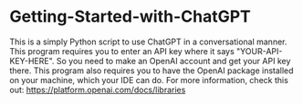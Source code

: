 # Getting-Started-with-ChatGPT

This is a simply Python script to use ChatGPT in a conversational manner. This program requires you to enter an API key where it says "YOUR-API-KEY-HERE". So you need to make an OpenAI account and get your API key there.
This program also requires you to have the OpenAI package installed on your machine, which your IDE can do. 
For more information, check this out: https://platform.openai.com/docs/libraries
